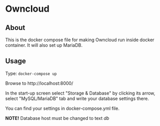 # Owncloud

## About

This is the docker compose file for making Owncloud run inside docker container. It will also set up MariaDB.

## Usage

Type: ```docker-compose up```

Browse to http://localhost:8000/

In the start-up screen select "Storage & Database" by clicking its arrow, select "MySQL/MariaDB" tab and write your database settings there.

You can find your settings in docker-compose.yml file.

**NOTE!** Database host must be changed to text *db*